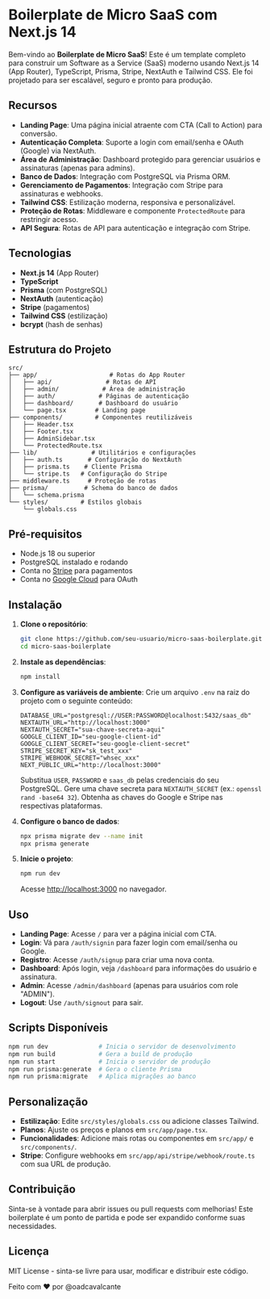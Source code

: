 # Boilerplate de Micro SaaS com Next.js 14

Bem-vindo ao **Boilerplate de Micro SaaS**! Este é um template completo para construir um Software as a Service (SaaS) moderno usando Next.js 14 (App Router), TypeScript, Prisma, Stripe, NextAuth e Tailwind CSS. Ele foi projetado para ser escalável, seguro e pronto para produção.

## Recursos

- **Landing Page**: Uma página inicial atraente com CTA (Call to Action) para conversão.
- **Autenticação Completa**: Suporte a login com email/senha e OAuth (Google) via NextAuth.
- **Área de Administração**: Dashboard protegido para gerenciar usuários e assinaturas (apenas para admins).
- **Banco de Dados**: Integração com PostgreSQL via Prisma ORM.
- **Gerenciamento de Pagamentos**: Integração com Stripe para assinaturas e webhooks.
- **Tailwind CSS**: Estilização moderna, responsiva e personalizável.
- **Proteção de Rotas**: Middleware e componente `ProtectedRoute` para restringir acesso.
- **API Segura**: Rotas de API para autenticação e integração com Stripe.

## Tecnologias

- **Next.js 14** (App Router)
- **TypeScript**
- **Prisma** (com PostgreSQL)
- **NextAuth** (autenticação)
- **Stripe** (pagamentos)
- **Tailwind CSS** (estilização)
- **bcrypt** (hash de senhas)

## Estrutura do Projeto

```
src/
├── app/                    # Rotas do App Router
│   ├── api/               # Rotas de API
│   ├── admin/            # Área de administração
│   ├── auth/            # Páginas de autenticação
│   ├── dashboard/       # Dashboard do usuário
│   └── page.tsx        # Landing page
├── components/         # Componentes reutilizáveis
│   ├── Header.tsx
│   ├── Footer.tsx
│   ├── AdminSidebar.tsx
│   └── ProtectedRoute.tsx
├── lib/               # Utilitários e configurações
│   ├── auth.ts       # Configuração do NextAuth
│   ├── prisma.ts    # Cliente Prisma
│   └── stripe.ts   # Configuração do Stripe
├── middleware.ts     # Proteção de rotas
├── prisma/          # Schema do banco de dados
│   └── schema.prisma
└── styles/         # Estilos globais
    └── globals.css
```

## Pré-requisitos

- Node.js 18 ou superior
- PostgreSQL instalado e rodando
- Conta no [Stripe](https://stripe.com) para pagamentos
- Conta no [Google Cloud](https://console.cloud.google.com) para OAuth

## Instalação

1. **Clone o repositório**:
   ```bash
   git clone https://github.com/seu-usuario/micro-saas-boilerplate.git
   cd micro-saas-boilerplate
   ```

2. **Instale as dependências**:
   ```bash
   npm install
   ```

3. **Configure as variáveis de ambiente**: Crie um arquivo `.env` na raiz do projeto com o seguinte conteúdo:
   ```env
   DATABASE_URL="postgresql://USER:PASSWORD@localhost:5432/saas_db"
   NEXTAUTH_URL="http://localhost:3000"
   NEXTAUTH_SECRET="sua-chave-secreta-aqui"
   GOOGLE_CLIENT_ID="seu-google-client-id"
   GOOGLE_CLIENT_SECRET="seu-google-client-secret"
   STRIPE_SECRET_KEY="sk_test_xxx"
   STRIPE_WEBHOOK_SECRET="whsec_xxx"
   NEXT_PUBLIC_URL="http://localhost:3000"
   ```
   Substitua `USER`, `PASSWORD` e `saas_db` pelas credenciais do seu PostgreSQL.
   Gere uma chave secreta para `NEXTAUTH_SECRET` (ex.: `openssl rand -base64 32`).
   Obtenha as chaves do Google e Stripe nas respectivas plataformas.

4. **Configure o banco de dados**:
   ```bash
   npx prisma migrate dev --name init
   npx prisma generate
   ```

5. **Inicie o projeto**:
   ```bash
   npm run dev
   ```
   Acesse [http://localhost:3000](http://localhost:3000) no navegador.

## Uso

- **Landing Page**: Acesse `/` para ver a página inicial com CTA.
- **Login**: Vá para `/auth/signin` para fazer login com email/senha ou Google.
- **Registro**: Acesse `/auth/signup` para criar uma nova conta.
- **Dashboard**: Após login, veja `/dashboard` para informações do usuário e assinatura.
- **Admin**: Acesse `/admin/dashboard` (apenas para usuários com role "ADMIN").
- **Logout**: Use `/auth/signout` para sair.

## Scripts Disponíveis

```bash
npm run dev              # Inicia o servidor de desenvolvimento
npm run build            # Gera a build de produção
npm run start            # Inicia o servidor de produção
npm run prisma:generate  # Gera o cliente Prisma
npm run prisma:migrate   # Aplica migrações ao banco
```

## Personalização

- **Estilização**: Edite `src/styles/globals.css` ou adicione classes Tailwind.
- **Planos**: Ajuste os preços e planos em `src/app/page.tsx`.
- **Funcionalidades**: Adicione mais rotas ou componentes em `src/app/` e `src/components/`.
- **Stripe**: Configure webhooks em `src/app/api/stripe/webhook/route.ts` com sua URL de produção.

## Contribuição

Sinta-se à vontade para abrir issues ou pull requests com melhorias! Este boilerplate é um ponto de partida e pode ser expandido conforme suas necessidades.

## Licença

MIT License - sinta-se livre para usar, modificar e distribuir este código.

Feito com ❤️ por @oadcavalcante
